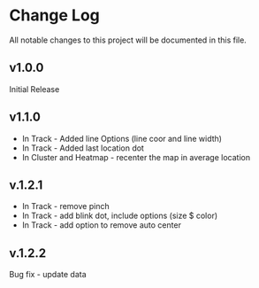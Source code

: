 # Change Log

All notable changes to this project will be documented in this file.

## v1.0.0

Initial Release

## v1.1.0

- In Track - Added line Options (line coor and line width)
- In Track - Added last location dot
- In Cluster and Heatmap - recenter the map in average location

## v.1.2.1

- In Track - remove pinch
- In Track - add blink dot, include options (size $ color)
- In Track - add option to remove auto center

## v.1.2.2

Bug fix - update data